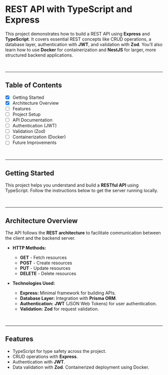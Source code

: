 # REST API with TypeScript and Express

This project demonstrates how to build a REST API using **Express** and **TypeScript**. It covers essential REST concepts like CRUD operations, a database layer, authentication with **JWT**, and validation with **Zod**. You’ll also learn how to use **Docker** for containerization and **NestJS** for larger, more structured backend applications.

<br>

---

## Table of Contents

- [x] Getting Started
- [x] Architecture Overview
- [ ] Features
- [ ] Project Setup
- [ ] API Documentation
- [ ] Authentication (JWT)
- [ ] Validation (Zod)
- [ ] Containerization (Docker)
- [ ] Future Improvements

<br>

---

## Getting Started

This project helps you understand and build a **RESTful API** using TypeScript. Follow the instructions below to get the server running locally.

<br>

---

## Architecture Overview

The API follows the **REST architecture** to facilitate communication between the client and the backend server.

- **HTTP Methods:**

  - **GET** - Fetch resources
  - **POST** - Create resources
  - **PUT** - Update resources
  - **DELETE** - Delete resources

- **Technologies Used:**
  - **Express:** Minimal framework for building APIs.
  - **Database Layer:** Integration with **Prisma ORM**.
  - **Authentication:** **JWT** (JSON Web Tokens) for user authentication.
  - **Validation:** **Zod** for request validation.

<br>

---

## Features
- TypeScript for type safety across the project.
- CRUD operations with **Express**.
- Authentication with **JWT**.
- Data validation with **Zod**.
Containerized deployment using Docker.
